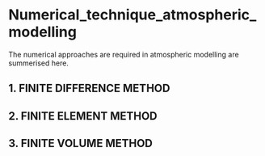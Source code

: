 # Numerical_technique_atmospheric_modelling

The numerical approaches are required in atmospheric modelling are summerised here.
## 1. FINITE DIFFERENCE METHOD
## 2. FINITE ELEMENT METHOD
## 3. FINITE VOLUME METHOD

